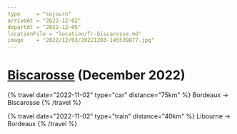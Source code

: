 ```yaml
---
type     = "sojourn"
arriveAt = "2022-12-02"
departAt = "2022-12-05"
locationFile = "location/fr-biscarosse.md"
image    = "2022/12/03/20221203-145539877.jpg"
---
```


# [Biscarosse](location/fr-biscarosse.md) (December 2022)

{% travel date="2022-11-02" type="car" distance="75km" %}
Bordeaux → Biscarosse
{% /travel %}

{% travel date="2022-11-02" type="train" distance="40km" %}
Libourne →  Bordeaux
{% /travel %}
